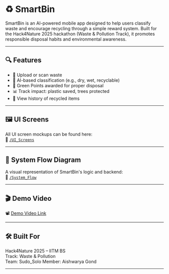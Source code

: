 # ♻️ SmartBin

SmartBin is an AI-powered mobile app designed to help users classify waste and encourage recycling through a simple reward system. Built for the Hack4Nature 2025 hackathon (Waste & Pollution Track), it promotes responsible disposal habits and environmental awareness.

---

## 🔍 Features
- 📸 Upload or scan waste
- 🧠 AI-based classification (e.g., dry, wet, recyclable)
- 🎁 Green Points awarded for proper disposal
- 📊 Track impact: plastic saved, trees protected
- 📜 View history of recycled items

---

## 🖼️ UI Screens
All UI screen mockups can be found here:  
📁 [`/UI_Screens`](./UI_Screens)

---

## 🔁 System Flow Diagram
A visual representation of SmartBin's logic and backend:  
📁 [`/System_Flow`](./System_Flow)

---

## 🎬 Demo Video
📽️ [Demo Video Link](<insert-your-YouTube-or-Drive-link-here>)

---

## 🛠️ Built For
Hack4Nature 2025 – IITM BS  
Track: Waste & Pollution  
Team: Sudo_Solo
Member: Aishwarya Gond

---


